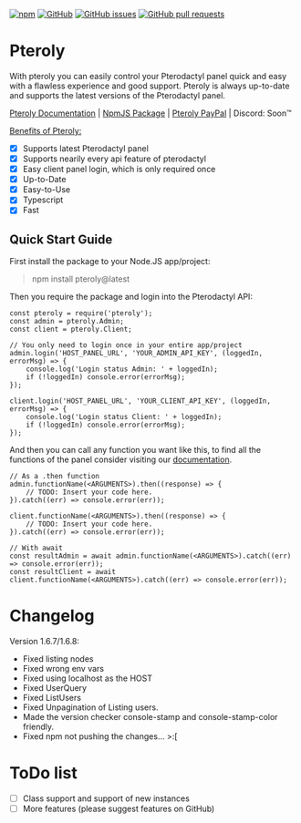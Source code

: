 ﻿[![npm](https://img.shields.io/npm/v/pteroly)](https://www.npmjs.com/package/pteroly)
[![GitHub](https://img.shields.io/github/license/FyreBlitz/pteroly)](https://github.com/FyreBlitz/pteroly/blob/main/LICENSE)
[![GitHub issues](https://img.shields.io/github/issues/FyreBlitz/pteroly)](https://github.com/FyreBlitz/pteroly/issues)
[![GitHub pull requests](https://img.shields.io/github/issues-pr/FyreBlitz/pteroly)](https://github.com/FyreBlitz/pteroly/pulls)

# Pteroly
With pteroly you can easily control your Pterodactyl panel quick and easy with a flawless experience and good support.
Pteroly is always up-to-date and supports the latest versions of the Pterodactyl panel.

[Pteroly Documentation](https://pteroly.fyreblitz.com/)
| [NpmJS Package](https://www.npmjs.com/package/pteroly/)
| [Pteroly PayPal](https://paypal.me/PureNodes)
| Discord: Soon™️

<u>Benefits of Pteroly:</u>
 - [x] Supports latest Pterodactyl panel
 - [x] Supports nearily every api feature of pterodactyl
 - [x] Easy client panel login, which is only required once
 - [x] Up-to-Date
 - [x] Easy-to-Use
 - [x] Typescript
 - [x] Fast

## Quick Start Guide
First install the package to your Node.JS app/project:
> npm install pteroly@latest

Then you require the package and login into the Pterodactyl API:

    const pteroly = require('pteroly');
    const admin = pteroly.Admin;
    const client = pteroly.Client;
    
    // You only need to login once in your entire app/project
    admin.login('HOST_PANEL_URL', 'YOUR_ADMIN_API_KEY', (loggedIn, errorMsg) => {
	    console.log('Login status Admin: ' + loggedIn);
	    if (!loggedIn) console.error(errorMsg);
    });

    client.login('HOST_PANEL_URL', 'YOUR_CLIENT_API_KEY', (loggedIn, errorMsg) => {
	    console.log('Login status Client: ' + loggedIn);
	    if (!loggedIn) console.error(errorMsg);
    });
   And then you can call any function you want like this, to find all the functions of the panel consider visiting our [documentation](https://pteroly.fyreblitz.com/).
   

    // As a .then function
    admin.functionName(<ARGUMENTS>).then((response) => {
        // TODO: Insert your code here.
    }).catch((err) => console.error(err));

    client.functionName(<ARGUMENTS>).then((response) => {
        // TODO: Insert your code here.
    }).catch((err) => console.error(err));
    
    // With await
    const resultAdmin = await admin.functionName(<ARGUMENTS>).catch((err) => console.error(err));
    const resultClient = await client.functionName(<ARGUMENTS>).catch((err) => console.error(err));

# Changelog
Version 1.6.7/1.6.8:
- Fixed listing nodes
- Fixed wrong env vars
- Fixed using localhost as the HOST
- Fixed UserQuery
- Fixed ListUsers
- Fixed Unpagination of Listing users.
- Made the version checker console-stamp and console-stamp-color friendly.
- Fixed npm not pushing the changes... >:[

# ToDo list
 - [ ] Class support and support of new instances
 - [ ] More features (please suggest features on GitHub)
